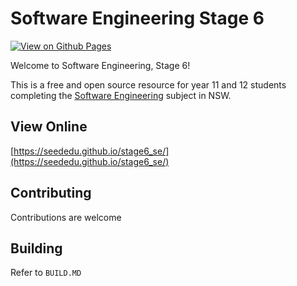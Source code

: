 # Software Engineering Stage 6

[![View on Github Pages](https://github.com/seededu/stage6_se/actions/workflows/deploy.yml/badge.svg)](https://seededu.github.io/stage6_se/)

Welcome to Software Engineering, Stage 6!

This is a free and open source resource for year 11 and 12 
students completing the [Software Engineering](https://curriculum.nsw.edu.au/learning-areas/tas/software-engineering-11-12-2022/overview) subject in NSW.

## View Online

[https://seededu.github.io/stage6_se/](https://seededu.github.io/stage6_se/)


## Contributing

Contributions are welcome 

## Building

Refer to `BUILD.MD`




